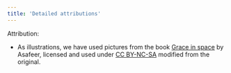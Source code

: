 ```yaml
---
title: 'Detailed attributions'
---
```


<content>

Attribution:

- As illustrations, we have used pictures from the book [Grace in space](https://digitallibrary.io/en/books/details/1349) by Asafeer, licensed and used under [CC BY-NC-SA](https://creativecommons.org/licenses/by-nc-sa/4.0/legalcode) modified from the original.

<backbutton />

</content>
